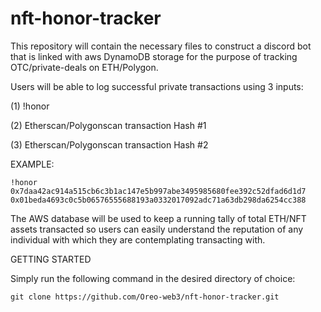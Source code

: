 # nft-honor-tracker
This repository will contain the necessary files to construct a discord bot that is linked with aws DynamoDB storage for the purpose of tracking OTC/private-deals on ETH/Polygon. 

Users will be able to log successful private transactions using 3 inputs: 

(1) !honor

(2) Etherscan/Polygonscan transaction Hash #1

(3) Etherscan/Polygonscan transaction Hash #2

EXAMPLE: 

`!honor 0x7daa42ac914a515cb6c3b1ac147e5b997abe3495985680fee392c52dfad6d1d7 0x01beda4693c0c5b06576555688193a0332017092adc71a63db298da6254cc388`

The AWS database will be used to keep a running tally of total ETH/NFT assets transacted so users can easily understand the reputation of any individual with which they are contemplating transacting with.

GETTING STARTED

Simply run the following command in the desired directory of choice:

`git clone https://github.com/Oreo-web3/nft-honor-tracker.git`
